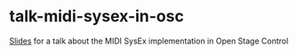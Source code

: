 # talk-midi-sysex-in-osc
[Slides](https://danielappelt.github.io/talk-midi-sysex-in-osc/) for a talk about the MIDI SysEx implementation in Open Stage Control
